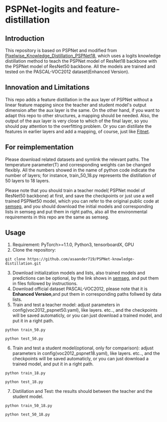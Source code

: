 # PSPNet-logits and feature-distillation

## Introduction
This repository is based on PSPNet and modified from [Pixelwise_Knowledge_Distillation_PSPNet18](https://github.com/ChexuanQiao/Pixelwise_Knowledge_Distillation_PSPNet18), which uses a logits knowledge distillation method to teach the PSPNet model of ResNet18 backbone with the PSPNet model of ResNet50 backbone. All the models are trained and tested on the PASCAL-VOC2012 dataset(Enhanced Version). 




## Innovation and Limitations
This repo adds a feature distillation in the aux layer of PSPNet without a linear feature mapping since the teacher and student model's output dimension after the aux layer is the same. On the other hand, if you want to adapt this repo to other structures, a mapping should be needed. Also, the output of the aux layer is very close to which of the final layer, so you should pay attention to the overfitting problem. Or you can distillate the features in earlier layers and add a mapping, of course, just like [Fitnet](https://arxiv.org/abs/1412.6550).

## For reimplementation
Please download related datasets and symlink the relevant paths. The temperature parameter(T) and corresponding weights can be changed flexibly. All the numbers showed in the name of python code indicate the number of layers; for instance, train_50_18.py represents the distillation of 50 layers to 18 layers.

Please note that you should train a teacher model( PSPNet model of ResNet50 backbone) at first, and save the checkpoints or just use a well trained PSPNet50 model, which you can refer to the original public code at [semseg](https://github.com/hszhao/semseg), and you should download the initial models and corresponding lists in semseg and put them in right paths, also all the environmental requirements in this repo are the same as semseg.
## Usage
1. Requirement: PyTorch>=1.1.0, Python3, tensorboardX, GPU
2. Clone the repository:
```
git clone https://github.com/asaander719/PSPNet-knowledge-distillation.git
```
3. Download initialization models and lists, also trained models and predictions can be optional, by the link shows in [semseg](https://github.com/hszhao/semseg), and put them in files followed by instructions.
4. Download official dataset PASCAL-VOC2012, please note that it is **Enhanced Version**,and put them in corresponding paths follwed by data lists.
5. Train and test a teacher model: adjust parameters in config(voc2012_pspnet50.yaml), like layers. etc.., and the checkpoints will be saved automaticly, or you can just download a trained model, and put it in a right path.  
```
python train_50.py
```
```
python test_50.py
```
6. Train and test a student model(optional, only for comparison): adjust parameters in config(voc2012_pspnet18.yaml), like layers. etc.., and the checkpoints will be saved automaticly, or you can just download a trained model, and put it in a right path.  
```
python train_18.py
```
```
python test_18.py
```
7. Distillation and Test: the results should between the teacher and the student model.
```
python train_50_18.py
```
```
python test_50_18.py
```

